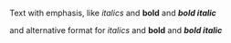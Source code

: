 Text with emphasis, like *italics* and **bold** and ***bold italic***

and alternative format for _italics_ and __bold__ and ___bold italic___
